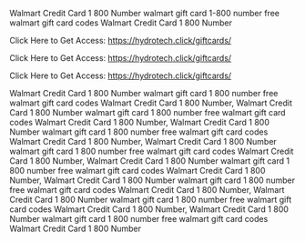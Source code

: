 Walmart Credit Card 1 800 Number walmart gift card 1-800 number free walmart gift card codes Walmart Credit Card 1 800 Number

Click Here to Get Access: https://hydrotech.click/giftcards/

Click Here to Get Access: https://hydrotech.click/giftcards/

Click Here to Get Access: https://hydrotech.click/giftcards/

Walmart Credit Card 1 800 Number walmart gift card 1 800 number free walmart gift card codes Walmart Credit Card 1 800 Number, Walmart Credit Card 1 800 Number walmart gift card 1 800 number free walmart gift card codes Walmart Credit Card 1 800 Number, Walmart Credit Card 1 800 Number walmart gift card 1 800 number free walmart gift card codes Walmart Credit Card 1 800 Number, Walmart Credit Card 1 800 Number walmart gift card 1 800 number free walmart gift card codes Walmart Credit Card 1 800 Number, Walmart Credit Card 1 800 Number walmart gift card 1 800 number free walmart gift card codes Walmart Credit Card 1 800 Number, Walmart Credit Card 1 800 Number walmart gift card 1 800 number free walmart gift card codes Walmart Credit Card 1 800 Number, Walmart Credit Card 1 800 Number walmart gift card 1 800 number free walmart gift card codes Walmart Credit Card 1 800 Number, Walmart Credit Card 1 800 Number walmart gift card 1 800 number free walmart gift card codes Walmart Credit Card 1 800 Number
